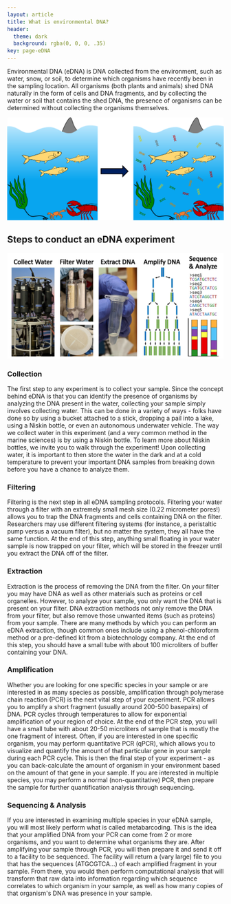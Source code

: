 ```yaml
---
layout: article
title: What is environmental DNA?
header:
  theme: dark
  background: rgba(0, 0, 0, .35)
key: page-eDNA
---
```



Environmental DNA (eDNA) is DNA collected from the environment, such as water, snow, or soil, to determine which organisms have recently been in the sampling location. All organisms (both plants and animals) shed DNA naturally in the form of cells and DNA fragments, and by collecting the water or soil that contains the shed DNA, the presence of organisms can be determined without collecting the organisms themselves. 

![eDNAVisual](/assets/images/OceaneDNA.png)

## Steps to conduct an eDNA experiment

![eDNASteps2](/assets/images/eDNASteps2.jpg)

### Collection

The first step to any experiment is to collect your sample. Since the concept behind eDNA is that you can identify the presence of organisms by analyzing the DNA present in the water, collecting your sample simply involves collecting water. This can be done in a variety of ways - folks have done so by using a bucket attached to a stick, dropping a pail into a lake, using a Niskin bottle, or even an autonomous underwater vehicle. The way we collect water in this experiment (and a very common method in the marine sciences) is by using a Niskin bottle. To learn more about Niskin bottles, we invite you to walk through the experiment! Upon collecting water, it is important to then store the water in the dark and at a cold temperature to prevent your important DNA samples from breaking down before you have a chance to analyze them.

### Filtering

Filtering is the next step in all eDNA sampling protocols. Filtering your water through a filter with an extremely small mesh size (0.22 micrometer pores!) allows you to trap the DNA fragments and cells containing DNA on the filter. Researchers may use different filtering systems (for instance, a peristaltic pump versus a vacuum filter), but no matter the system, they all have the same function. At the end of this step, anything small floating in your water sample is now trapped on your filter, which will be stored in the freezer until you extract the DNA off of the filter. 

### Extraction

Extraction is the process of removing the DNA from the filter. On your filter you may have DNA as well as other materials such as proteins or cell organelles. However, to analyze your sample, you only want the DNA that is present on your filter. DNA extraction methods not only remove the DNA from your filter, but also remove those unwanted items (such as proteins) from your sample. There are many methods by which you can perform an eDNA extraction, though common ones include using a phenol-chloroform method or a pre-defined kit from a biotechnology company. At the end of this step, you should have a small tube with about 100 microliters of buffer containing your DNA.

### Amplification

Whether you are looking for one specific species in your sample or are interested in as many species as possible, amplification through polymerase chain reaction (PCR) is the next vital step of your experiment. PCR allows you to amplify a short fragment (usually around 200-500 basepairs) of DNA. PCR cycles through temperatures to allow for exponential amplification of your region of choice. At the end of the PCR step, you will have a small tube with about 20-50 microliters of sample that is mostly the one fragment of interest. Often, if you are interested in one specific organism, you may perform quantitative PCR (qPCR), which allows you to visualize and quantify the amount of that particular gene in your sample during each PCR cycle. This is then the final step of your experiment - as you can back-calculate the amount of organism in your environment based on the amount of that gene in your sample. If you are interested in multiple species, you may perform a normal (non-quantitative) PCR, then prepare the sample for further quantification analysis through sequencing.

### Sequencing & Analysis

If you are interested in examining multiple species in your eDNA sample, you will most likely perform what is called metabarcoding. This is the idea that your amplified DNA from your PCR can come from 2 or more organisms, and you want to determine what organisms they are. After amplifying your sample through PCR, you will then prepare it and send it off to a facility to be sequenced. The facility will return a (vary large) file to you that has the sequences (ATGCGTCA...) of each amplified fragment in your sample. From there, you would then perform computational analysis that will transform that raw data into information regarding which sequence correlates to which organism in your sample, as well as how many copies of that organism's DNA was presence in your sample.


